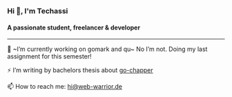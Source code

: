 ### Hi 👋, I'm Techassi
#### A passionate student, freelancer & developer

---

🔭 ~I’m currently working on gomark and qu~ No I’m not. Doing my last assignment for this semester! 

⚡ I’m writing by bachelors thesis about [go-chapper](https://github.com/go-chapper)

📫 How to reach me: hi@web-warrior.de

<!--
**Techassi/Techassi** is a ✨ _special_ ✨ repository because its `README.md` (this file) appears on your GitHub profile.

Here are some ideas to get you started:

- 🔭 I’m currently working on gomark and qu
- 🌱 I’m currently learning ...
- 👯 I’m looking to collaborate on ...
- 🤔 I’m looking for help with ...
- 💬 Ask me about ...
- 📫 How to reach me: ...
- 😄 Pronouns: ...
- ⚡ Fun fact: ...
-->
